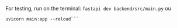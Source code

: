 For testing, run on the terminal:
```fastapi dev backend/src/main.py```
ou
```cd backend/src
uvicorn main:app --reload```